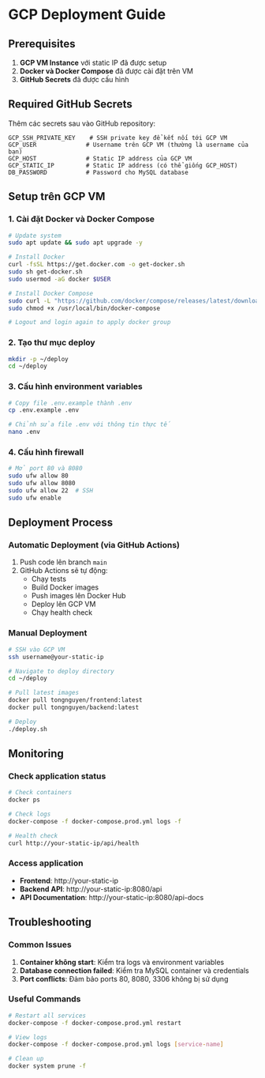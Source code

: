 # GCP Deployment Guide

## Prerequisites

1. **GCP VM Instance** với static IP đã được setup
2. **Docker và Docker Compose** đã được cài đặt trên VM
3. **GitHub Secrets** đã được cấu hình

## Required GitHub Secrets

Thêm các secrets sau vào GitHub repository:

```
GCP_SSH_PRIVATE_KEY    # SSH private key để kết nối tới GCP VM
GCP_USER              # Username trên GCP VM (thường là username của bạn)
GCP_HOST              # Static IP address của GCP VM
GCP_STATIC_IP         # Static IP address (có thể giống GCP_HOST)
DB_PASSWORD           # Password cho MySQL database
```

## Setup trên GCP VM

### 1. Cài đặt Docker và Docker Compose

```bash
# Update system
sudo apt update && sudo apt upgrade -y

# Install Docker
curl -fsSL https://get.docker.com -o get-docker.sh
sudo sh get-docker.sh
sudo usermod -aG docker $USER

# Install Docker Compose
sudo curl -L "https://github.com/docker/compose/releases/latest/download/docker-compose-$(uname -s)-$(uname -m)" -o /usr/local/bin/docker-compose
sudo chmod +x /usr/local/bin/docker-compose

# Logout and login again to apply docker group
```

### 2. Tạo thư mục deploy

```bash
mkdir -p ~/deploy
cd ~/deploy
```

### 3. Cấu hình environment variables

```bash
# Copy file .env.example thành .env
cp .env.example .env

# Chỉnh sửa file .env với thông tin thực tế
nano .env
```

### 4. Cấu hình firewall

```bash
# Mở port 80 và 8080
sudo ufw allow 80
sudo ufw allow 8080
sudo ufw allow 22  # SSH
sudo ufw enable
```

## Deployment Process

### Automatic Deployment (via GitHub Actions)

1. Push code lên branch `main`
2. GitHub Actions sẽ tự động:
   - Chạy tests
   - Build Docker images
   - Push images lên Docker Hub
   - Deploy lên GCP VM
   - Chạy health check

### Manual Deployment

```bash
# SSH vào GCP VM
ssh username@your-static-ip

# Navigate to deploy directory
cd ~/deploy

# Pull latest images
docker pull tongnguyen/frontend:latest
docker pull tongnguyen/backend:latest

# Deploy
./deploy.sh
```

## Monitoring

### Check application status

```bash
# Check containers
docker ps

# Check logs
docker-compose -f docker-compose.prod.yml logs -f

# Health check
curl http://your-static-ip/api/health
```

### Access application

- **Frontend**: http://your-static-ip
- **Backend API**: http://your-static-ip:8080/api
- **API Documentation**: http://your-static-ip:8080/api-docs

## Troubleshooting

### Common Issues

1. **Container không start**: Kiểm tra logs và environment variables
2. **Database connection failed**: Kiểm tra MySQL container và credentials
3. **Port conflicts**: Đảm bảo ports 80, 8080, 3306 không bị sử dụng

### Useful Commands

```bash
# Restart all services
docker-compose -f docker-compose.prod.yml restart

# View logs
docker-compose -f docker-compose.prod.yml logs [service-name]

# Clean up
docker system prune -f
```
